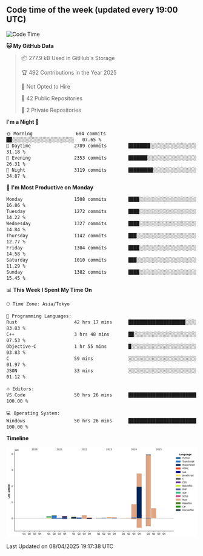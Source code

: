 ## Code time of the week (updated every 19:00 UTC)

<!--START_SECTION:waka-->
![Code Time](http://img.shields.io/badge/Code%20Time-4%2C635%20hrs%204%20mins-blue)

**🐱 My GitHub Data** 

> 📦 277.9 kB Used in GitHub's Storage 
 > 
> 🏆 492 Contributions in the Year 2025
 > 
> 🚫 Not Opted to Hire
 > 
> 📜 42 Public Repositories 
 > 
> 🔑 2 Private Repositories 
 > 
**I'm a Night 🦉** 

```text
🌞 Morning                684 commits         ██░░░░░░░░░░░░░░░░░░░░░░░   07.65 % 
🌆 Daytime                2789 commits        ████████░░░░░░░░░░░░░░░░░   31.18 % 
🌃 Evening                2353 commits        ███████░░░░░░░░░░░░░░░░░░   26.31 % 
🌙 Night                  3119 commits        █████████░░░░░░░░░░░░░░░░   34.87 % 
```
📅 **I'm Most Productive on Monday** 

```text
Monday                   1508 commits        ████░░░░░░░░░░░░░░░░░░░░░   16.86 % 
Tuesday                  1272 commits        ████░░░░░░░░░░░░░░░░░░░░░   14.22 % 
Wednesday                1327 commits        ████░░░░░░░░░░░░░░░░░░░░░   14.84 % 
Thursday                 1142 commits        ███░░░░░░░░░░░░░░░░░░░░░░   12.77 % 
Friday                   1304 commits        ████░░░░░░░░░░░░░░░░░░░░░   14.58 % 
Saturday                 1010 commits        ███░░░░░░░░░░░░░░░░░░░░░░   11.29 % 
Sunday                   1382 commits        ████░░░░░░░░░░░░░░░░░░░░░   15.45 % 
```


📊 **This Week I Spent My Time On** 

```text
🕑︎ Time Zone: Asia/Tokyo

💬 Programming Languages: 
Rust                     42 hrs 17 mins      █████████████████████░░░░   83.83 % 
C++                      3 hrs 48 mins       ██░░░░░░░░░░░░░░░░░░░░░░░   07.53 % 
Objective-C              1 hr 55 mins        █░░░░░░░░░░░░░░░░░░░░░░░░   03.83 % 
C                        59 mins             ░░░░░░░░░░░░░░░░░░░░░░░░░   01.97 % 
JSON                     33 mins             ░░░░░░░░░░░░░░░░░░░░░░░░░   01.12 % 

🔥 Editors: 
VS Code                  50 hrs 26 mins      █████████████████████████   100.00 % 

💻 Operating System: 
Windows                  50 hrs 26 mins      █████████████████████████   100.00 % 
```

**Timeline**

![Lines of Code chart](https://raw.githubusercontent.com/SARDONYX-sard/SARDONYX-sard/main/assets/bar_graph.png)


 Last Updated on 08/04/2025 19:17:38 UTC
<!--END_SECTION:waka-->